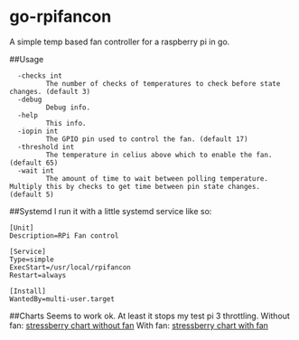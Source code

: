# go-rpifancon
A simple temp based fan controller for a raspberry pi in go.

##Usage
```
  -checks int
         The number of checks of temperatures to check before state changes. (default 3)
  -debug
         Debug info.
  -help
         This info.
  -iopin int
         The GPIO pin used to control the fan. (default 17)
  -threshold int
         The temperature in celius above which to enable the fan. (default 65)
  -wait int
         The amount of time to wait between polling temperature. Multiply this by checks to get time between pin state changes. (default 5)
```

##Systemd
I run it with a little systemd service like so: 
```
[Unit]
Description=RPi Fan control

[Service]
Type=simple
ExecStart=/usr/local/rpifancon
Restart=always

[Install]
WantedBy=multi-user.target
```

##Charts
Seems to work ok. At least it stops my test pi 3 throttling. Without fan:
[stressberry chart without fan](/img/nofan.png)
With fan:
[stressberry chart with fan](/img/fan.png)